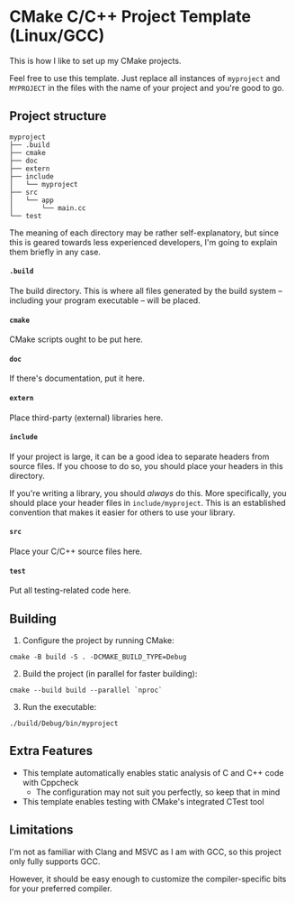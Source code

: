# CMake C/C++ Project Template (Linux/GCC)

This is how I like to set up my CMake projects.

Feel free to use this template. Just replace all instances of `myproject` and `MYPROJECT` in the files with the name of your project and you're good to go.

## Project structure

```
myproject
├── .build
├── cmake
├── doc
├── extern
├── include
│   └── myproject
├── src
│   └── app
│       └── main.cc
└── test
```

The meaning of each directory may be rather self-explanatory, but since this is geared towards less experienced developers, I'm going to explain them briefly in any case.

#### `.build`

The build directory. This is where all files generated by the build system – including your program executable – will be placed.

#### `cmake`

CMake scripts ought to be put here.

#### `doc`

If there's documentation, put it here.

#### `extern`

Place third-party (external) libraries here.

#### `include`

If your project is large, it can be a good idea to separate headers from source files. If you choose to do so, you should place your headers in this directory.

If you're writing a library, you should *always* do this. More specifically, you should place your header files in `include/myproject`. This is an established convention that makes it easier for others to use your library.

#### `src`

Place your C/C++ source files here.

#### `test`

Put all testing-related code here.

## Building

1. Configure the project by running CMake:

```
cmake -B build -S . -DCMAKE_BUILD_TYPE=Debug
```

2. Build the project (in parallel for faster building):

```
cmake --build build --parallel `nproc`
```

3. Run the executable:

```
./build/Debug/bin/myproject
```

## Extra Features

* This template automatically enables static analysis of C and C++ code with Cppcheck
  * The configuration may not suit you perfectly, so keep that in mind
* This template enables testing with CMake's integrated CTest tool

## Limitations

I'm not as familiar with Clang and MSVC as I am with GCC, so this project only fully supports GCC.

However, it should be easy enough to customize the compiler-specific bits for your preferred compiler.
